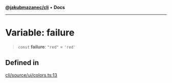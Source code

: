 [**@jakubmazanec/cli**](../../../README.md) • **Docs**

---

# Variable: failure

> `const` **failure**: `"red"` = `'red'`

## Defined in

[cli/source/ui/colors.ts:13](https://github.com/jakubmazanec/tools/blob/2afd81e4680434017b6f838733fd5ccd928cec42/packages/cli/source/ui/colors.ts#L13)
